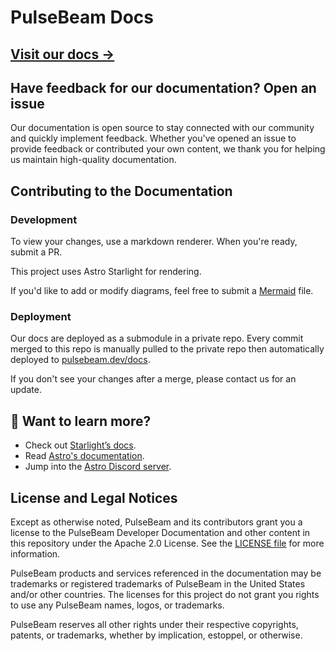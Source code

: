# PulseBeam Docs

## **[Visit our docs →](https://pulsebeam.dev/docs)**

## Have feedback for our documentation? Open an issue

Our documentation is open source to stay connected with our community and quickly implement feedback. Whether you've opened an issue to provide feedback or contributed your own content, we thank you for helping us maintain high-quality documentation.

## Contributing to the Documentation

### Development

To view your changes, use a markdown renderer. When you're ready, submit a PR.

This project uses Astro Starlight for rendering.

If you'd like to add or modify diagrams, feel free to submit a [Mermaid](https://mermaid.js.org/intro/) file.

### Deployment

Our docs are deployed as a submodule in a private repo. Every commit merged to this repo is manually pulled to the private repo then automatically deployed to [pulsebeam.dev/docs](https://pulsebeam.dev/docs).

If you don't see your changes after a merge, please contact us for an update.

## 👀 Want to learn more?

* Check out [Starlight’s docs](https://starlight.astro.build/).
* Read [Astro's documentation](https://docs.astro.build).
* Jump into the [Astro Discord server](https://astro.build/chat).

## License and Legal Notices

Except as otherwise noted, PulseBeam and its contributors grant you a license to the PulseBeam Developer Documentation and other content in this repository under the Apache 2.0 License. See the [LICENSE file](https://github.com/PulseBeamDev/docs/blob/main/LICENSE) for more information.

PulseBeam products and services referenced in the documentation may be trademarks or registered trademarks of PulseBeam in the United States and/or other countries. The licenses for this project do not grant you rights to use any PulseBeam names, logos, or trademarks.

PulseBeam reserves all other rights under their respective copyrights, patents, or trademarks, whether by implication, estoppel, or otherwise.
